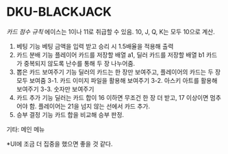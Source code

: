 # DKU-BLACKJACK

*카드 점수 규칙*
에이스는 1이나 11로 취급할 수 있음.
10, J, Q, K는 모두 10으로 계산. 

1. 베팅 기능
베팅 금액을 입력 받고 승리 시 1.5배율을 적용해 출력 
2. 카드 분배 기능
   플레이어 카드를 저장할 배열 a1, 딜러 카드를 저장할 배열 b1
카드가 중복되지 않도록 난수를 통해 두 장 나누어줌.
3.  뽑은 카드 보여주기 기능
   딜러의 카드는 한 장만 보여주고, 플레이어의 카드는 두 장 모두 보여줌
   3-1. 카드 이미지 파일을 활용해 보여주기
   3-2. 아스키 아트를 활용해 보여주기
   3-3. 숫자만 보여주기
4. 카드 추가 기능
   딜러는 카드 합이 16 이하면 무조건 한 장 더 받고, 17 이상이면 멈추어야 함.
   플레이어는 21을 넘지 않는 선에서 카드 추가.
5. 승부 결정 기능
   카드 합을 비교해 승부 판정.
   
기타: 메인 메뉴

*UI에 조금 더 집중을 했으면 좋을 것 같다.

